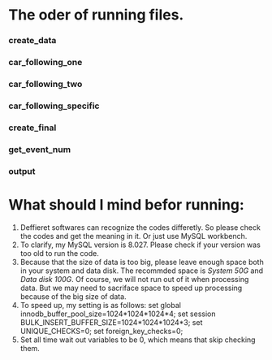 # The oder of running files.
### create_data
### car_following_one
### car_following_two
### car_following_specific
### create_final
### get_event_num
### output
# What should I mind befor running:
1. Deffieret softwares can recognize the codes differetly. So please check the codes and get the meaning in it. Or just use MySQL workbench.
2. To clarify, my MySQL version is 8.027. Please check if your version was too old to run the code.
3. Because that the size of data is too big, please leave enough space both in your system and data disk. The recommded space is *System  50G* and *Data disk 100G*. Of course, we will not run out of it when processing data. But we may need to sacriface space to speed up processing because of the big size of data.
4. To speed up, my setting is as follows:
set global innodb_buffer_pool_size=1024\*1024\*1024\*4;
set session BULK_INSERT_BUFFER_SIZE=1024\*1024\*1024\*3;
set UNIQUE_CHECKS=0;
set foreign_key_checks=0;
5. Set all time wait out variables to be 0, which means that skip checking them.
